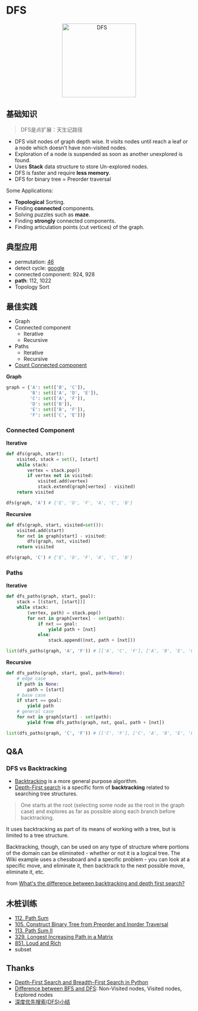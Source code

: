 
# DFS

<center>
<img src="https://i.imgur.com/RVGtn22.gif" alt="DFS" width="200"/> 
</center>


## 基础知识

> DFS是点扩展：天生记路径

* DFS visit nodes of graph depth wise. It visits nodes until reach a leaf or a node which doesn’t have non-visited nodes.
* Exploration of a node is suspended as soon as another unexplored is found.
* Uses **Stack** data structure to store Un-explored nodes.
* DFS is faster and require **less memory**.
* DFS for binary tree = Preorder traversal

Some Applications:

* **Topological** Sorting.
* Finding **connected** components.
* Solving puzzles such as **maze**.
* Finding **strongly** connected components.
* Finding articulation points (cut vertices) of the graph.

## 典型应用

- permutation: [46](https://repl.it/@WillWang42/permute)
- detect cycle: [google](https://willwang-x.github.io/2018/02/shift)
- connected component: 924, 928
- **path**: 112, 1022
- Topology Sort
 

## 最佳实践

- Graph 
- Connected component 
	- Iterative 
	- Recursive
- Paths
	- Iterative
	- Recursive
- [Count Connected component](https://repl.it/@WillWang42/dfs-best-practice)

**Graph**

``` python 
graph = {'A': set(['B', 'C']),
         'B': set(['A', 'D', 'E']),
         'C': set(['A', 'F']),
         'D': set(['B']),
         'E': set(['B', 'F']),
         'F': set(['C', 'E'])}
```

### Connected Component


**Iterative**

```python 
def dfs(graph, start):
    visited, stack = set(), [start]
    while stack:
        vertex = stack.pop()
        if vertex not in visited:
            visited.add(vertex)
            stack.extend(graph[vertex] - visited)
    return visited

dfs(graph, 'A') # {'E', 'D', 'F', 'A', 'C', 'B'}
```

**Recursive**

```python
def dfs(graph, start, visited=set()):
    visited.add(start)
    for nxt in graph[start] - visited:
        dfs(graph, nxt, visited)
    return visited

dfs(graph, 'C') # {'E', 'D', 'F', 'A', 'C', 'B'}
```

### Paths 


**Iterative**

```python
def dfs_paths(graph, start, goal):
    stack = [(start, [start])]
    while stack:
        (vertex, path) = stack.pop()
        for nxt in graph[vertex] - set(path):
            if nxt == goal:
                yield path + [nxt]
            else:
                stack.append((nxt, path + [nxt]))

list(dfs_paths(graph, 'A', 'F')) # [['A', 'C', 'F'], ['A', 'B', 'E', 'F']]
```

**Recursive**

``` python
def dfs_paths(graph, start, goal, path=None):
	# edge case 
    if path is None:
        path = [start]
	# base case     
    if start == goal:
        yield path
    # general case
    for nxt in graph[start] - set(path):
        yield from dfs_paths(graph, nxt, goal, path + [nxt])

list(dfs_paths(graph, 'C', 'F')) # [['C', 'F'], ['C', 'A', 'B', 'E', 'F']]
```

## Q&A

### DFS vs Backtracking

* [Backtracking](https://www.wikiwand.com/en/Backtracking) is a more general purpose algorithm.
* [Depth-First search](https://www.wikiwand.com/en/Depth-first_search) is a specific form of **backtracking** related to searching tree structures. 

> One starts at the root (selecting some node as the root in the graph case) and explores as far as possible along each branch before backtracking.

It uses backtracking as part of its means of working with a tree, but is limited to a tree structure.

Backtracking, though, can be used on any type of structure where portions of the domain can be eliminated - whether or not it is a logical tree. The Wiki example uses a chessboard and a specific problem - you can look at a specific move, and eliminate it, then backtrack to the next possible move, eliminate it, etc.

from [What's the difference between backtracking and depth first search?](https://stackoverflow.com/questions/1294720/whats-the-difference-between-backtracking-and-depth-first-search)







## 木桩训练 

* [112. Path Sum](https://leetcode.com/problems/path-sum/submissions/1)
* [105. Construct Binary Tree from Preorder and Inorder Traversal](https://leetcode.com/problems/construct-binary-tree-from-preorder-and-inorder-traversal/description/)
* [113. Path Sum II](https://leetcode.com/problems/path-sum-ii/description/)
* [329. Longest Increasing Path in a Matrix](https://leetcode.com/problems/longest-increasing-path-in-a-matrix/description/)
* [851. Loud and Rich](https://leetcode.com/problems/loud-and-rich/description/)
* subset


## Thanks 

- [Depth-First Search and Breadth-First Search in Python](https://eddmann.com/posts/depth-first-search-and-breadth-first-search-in-python/)
- [Difference between BFS and DFS](https://www.thecrazyprogrammer.com/2017/06/difference-between-bfs-and-dfs.html): Non-Visited nodes, Visited nodes, Explored nodes
- [深度优先搜索(DFS)小结](http://x-wei.github.io/dfs-summary.html#for-trees-dfs-with-depth)